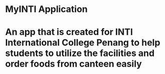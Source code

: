 # MyINTI Application

# An app that is created for INTI International College Penang to help students to utilize the facilities and order foods from canteen easily
 
